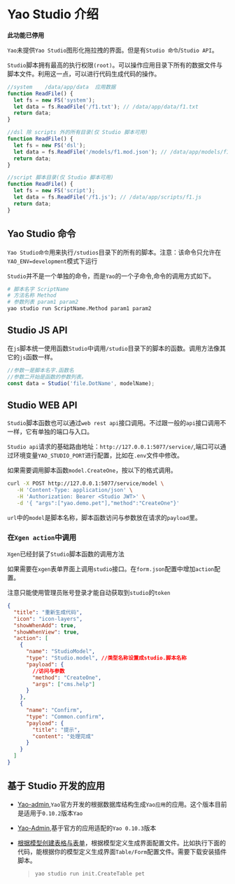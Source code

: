 # Yao Studio 介绍

**此功能已停用**

`Yao`未提供`Yao Studio`图形化拖拉拽的界面。但是有`Studio 命令`/`Studio API`。

`Studio`脚本拥有最高的执行权限`(root)`。可以操作应用目录下所有的数据文件与脚本文件。利用这一点，可以进行代码生成代码的操作。

```js
//system	/data/app/data	应用数据
function ReadFile() {
  let fs = new FS('system');
  let data = fs.ReadFile('/f1.txt'); // /data/app/data/f1.txt
  return data;
}

//dsl 除 scripts 外的所有目录(仅 Studio 脚本可用)
function ReadFile() {
  let fs = new FS('dsl');
  let data = fs.ReadFile('/models/f1.mod.json'); // /data/app/models/f1.mod.json
  return data;
}

//script 脚本目录(仅 Studio 脚本可用)
function ReadFile() {
  let fs = new FS('script');
  let data = fs.ReadFile('/f1.js'); // /data/app/scripts/f1.js
  return data;
}
```

## Yao Studio 命令

`Yao Studio命令`用来执行`/studios`目录下的所有的脚本。注意：该命令只允许在`YAO_ENV=development`模式下运行

`Studio`并不是一个单独的命令，而是`Yao`的一个子命令,命令的调用方式如下。

```sh
# 脚本名字 ScriptName
# 方法名称 Method
# 参数列表 param1 param2
yao studio run ScriptName.Method param1 param2
```

## Studio JS API

在`js`脚本统一使用函数`Studio`中调用`/studio`目录下的脚本的函数。调用方法像其它的`js`函数一样。

```js
//参数一是脚本名字.函数名
//参数二开始是函数的参数列表。
const data = Studio('file.DotName', modelName);
```

## Studio WEB API

`Studio`脚本函数也可以通过`web rest api`接口调用。不过跟一般的`api`接口调用不一样，它有单独的端口与入口。

`Studio api`请求的基础路由地址：`http://127.0.0.1:5077/service/`,端口可以通过环境变量`YAO_STUDIO_PORT`进行配置，比如在`.env`文件中修改。

如果需要调用脚本函数`model.CreateOne`，按以下的格式调用。

```sh
curl -X POST http://127.0.0.1:5077/service/model \
   -H 'Content-Type: application/json' \
   -H 'Authorization: Bearer <Studio JWT>' \
   -d '{ "args":["yao.demo.pet"],"method":"CreateOne"}'
```

`url`中的`model`是脚本名称，脚本函数访问与参数放在请求的`payload`里。

### 在`Xgen action`中调用

`Xgen`已经封装了`Studio`脚本函数的调用方法

如果需要在`xgen`表单界面上调用`studio`接口。在`form.json`配置中增加`action`配置。

注意只能使用管理员账号登录才能自动获取到`studio`的`token`

```json
{
  "title": "重新生成代码",
  "icon": "icon-layers",
  "showWhenAdd": true,
  "showWhenView": true,
  "action": [
    {
      "name": "StudioModel",
      "type": "Studio.model", //类型名称设置成studio.脚本名称
      "payload": {
        //访问与参数
        "method": "CreateOne",
        "args": ["cms.help"]
      }
    },
    {
      "name": "Confirm",
      "type": "Common.confirm",
      "payload": {
        "title": "提示",
        "content": "处理完成"
      }
    }
  ]
}
```

## 基于 Studio 开发的应用

- [Yao-admin](https://github.com/YaoApp/yao-admin),`Yao`官方开发的根据数据库结构生成`Yao应用`的应用。这个版本目前是适用于`0.10.2`版本`Yao`

- [Yao-Admin](https://github.com/wwsheng009/yao-admin),基于官方的应用适配的`Yao 0.10.3`版本

- [根据模型创建表格与表单](https://github.com/wwsheng009/yao-init/blob/main/studio/init.js)，根据模型定义生成界面配置文件。比如执行下面的代码，能根据你的模型定义生成界面`Table/Form`配置文件。需要下载安装插件脚本。
  > ```sh
  > yao studio run init.CreateTable pet
  > ```
